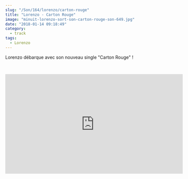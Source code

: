 ```yaml
--- 
slug: "/Son/164/lorenzo/carton-rouge"
title: "Lorenzo - Carton Rouge"
image: "minuit-lorenzo-sort-son-carton-rouge-son-649.jpg"
date: "2018-01-14 09:18:49"
category:
  - track
tags:
  - Lorenzo
---
```

<p>Lorenzo débarque avec son nouveau single "Carton Rouge" !</p><br/><p><iframe width="560" height="315" src="https://www.youtube.com/embed/muGwQEScRb8" frameborder="0" allow="autoplay; encrypted-media" allowfullscreen></iframe></p>